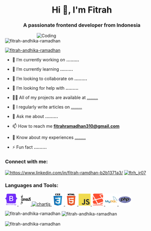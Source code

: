 <h1 align="center">Hi 👋, I'm Fitrah</h1>
<h3 align="center">A passionate frontend developer from Indonesia</h3>
<img align="right" alt="Coding" width="400" src="https://www.bing.com/images/search?view=detailV2&ccid=1sLzYbik&id=5B218D0C4B4D46C4B91C4CFED88510049123967B&thid=OIP.1sLzYbiki_rgLJntm79zjgHaHa&mediaurl=https%3A%2F%2Fimg.freepik.com%2Fpremium-vector%2Fbusinessman-avatar-cartoon-character-profile_18591-50581.jpg%3Fw%3D2000&exph=2000&expw=2000&q=animasi+people+profil+gif&simid=608053213962053472&form=IRPRST&ck=D3D2F3A9C225CF1659858779EE154144&selectedindex=3&itb=0&ajaxhist=0&ajaxserp=0&cit=ccid_fmUrExUM*cp_F7319B0267F63D20858972D0500A4FCF*mid_97021F56D871BD9E5D30CE78192470D549E5D729*simid_608042158712454082*thid_OIP.fmUrExUMup8nihEt1LNwPgHaHa&vt=2>

<p align="left"> <img src="https://komarev.com/ghpvc/?username=fitrah-andhika-ramadhan&label=Profile%20views&color=0e75b6&style=flat" alt="fitrah-andhika-ramadhan" /> </p>

<p align="left"> <a href="https://github.com/ryo-ma/github-profile-trophy"><img src="https://github-profile-trophy.vercel.app/?username=fitrah-andhika-ramadhan" alt="fitrah-andhika-ramadhan" /></a> </p>

- 🔭 I’m currently working on **.........**

- 🌱 I’m currently learning **.........**

- 👯 I’m looking to collaborate on **.........**

- 🤝 I’m looking for help with **.........**

- 👨‍💻 All of my projects are available at [.........](.........)

- 📝 I regularly write articles on [.........](.........)

- 💬 Ask me about **.........**

- 📫 How to reach me **fitrahramadhan310@gmail.com**

- 📄 Know about my experiences [.........](.........)

- ⚡ Fun fact **.........**

<h3 align="left">Connect with me:</h3>
<p align="left">
<a href="https://linkedin.com/in/https://www.linkedin.com/in/fitrah-ramdhan-b2b1371a3/" target="blank"><img align="center" src="https://raw.githubusercontent.com/rahuldkjain/github-profile-readme-generator/master/src/images/icons/Social/linked-in-alt.svg" alt="https://www.linkedin.com/in/fitrah-ramdhan-b2b1371a3/" height="30" width="40" /></a>
<a href="https://instagram.com/ftrh_jr07" target="blank"><img align="center" src="https://raw.githubusercontent.com/rahuldkjain/github-profile-readme-generator/master/src/images/icons/Social/instagram.svg" alt="ftrh_jr07" height="30" width="40" /></a>
</p>                                                                                              


<h3 align="left">Languages and Tools:</h3>
<p align="left"> <a href="https://getbootstrap.com" target="_blank" rel="noreferrer"> <img src="https://raw.githubusercontent.com/devicons/devicon/master/icons/bootstrap/bootstrap-plain-wordmark.svg" alt="bootstrap" width="40" height="40"/> </a> <a href="https://canvasjs.com" target="_blank" rel="noreferrer"> <img src="https://raw.githubusercontent.com/Hardik0307/Hardik0307/master/assets/canvasjs-charts.svg" alt="canvasjs" width="40" height="40"/> </a> <a href="https://www.chartjs.org" target="_blank" rel="noreferrer"> <img src="https://www.chartjs.org/media/logo-title.svg" alt="chartjs" width="40" height="40"/> </a> <a href="https://www.w3schools.com/css/" target="_blank" rel="noreferrer"> <img src="https://raw.githubusercontent.com/devicons/devicon/master/icons/css3/css3-original-wordmark.svg" alt="css3" width="40" height="40"/> </a> <a href="https://www.w3.org/html/" target="_blank" rel="noreferrer"> <img src="https://raw.githubusercontent.com/devicons/devicon/master/icons/html5/html5-original-wordmark.svg" alt="html5" width="40" height="40"/> </a> <a href="https://developer.mozilla.org/en-US/docs/Web/JavaScript" target="_blank" rel="noreferrer"> <img src="https://raw.githubusercontent.com/devicons/devicon/master/icons/javascript/javascript-original.svg" alt="javascript" width="40" height="40"/> </a> <a href="https://laravel.com/" target="_blank" rel="noreferrer"> <img src="https://raw.githubusercontent.com/devicons/devicon/master/icons/laravel/laravel-plain-wordmark.svg" alt="laravel" width="40" height="40"/> </a> <a href="https://www.mysql.com/" target="_blank" rel="noreferrer"> <img src="https://raw.githubusercontent.com/devicons/devicon/master/icons/mysql/mysql-original-wordmark.svg" alt="mysql" width="40" height="40"/> </a> <a href="https://www.php.net" target="_blank" rel="noreferrer"> <img src="https://raw.githubusercontent.com/devicons/devicon/master/icons/php/php-original.svg" alt="php" width="40" height="40"/> </a> </p>

<p><img align="left" src="https://github-readme-stats.vercel.app/api/top-langs?username=fitrah-andhika-ramadhan&show_icons=true&locale=en&layout=compact" alt="fitrah-andhika-ramadhan" /></p>

<p>&nbsp;<img align="center" src="https://github-readme-stats.vercel.app/api?username=fitrah-andhika-ramadhan&show_icons=true&locale=en" alt="fitrah-andhika-ramadhan" /></p>

<p><img align="center" src="https://github-readme-streak-stats.herokuapp.com/?user=fitrah-andhika-ramadhan&" alt="fitrah-andhika-ramadhan" /></p>
